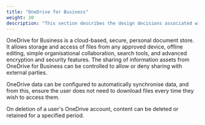 ```yaml
---
title: "OneDrive for Business"
weight: 30
description: "This section describes the design decisions associated with OneDrive for Business for system(s) built using ASD's Blueprint for Secure Cloud."
---
```


OneDrive for Business is a cloud-based, secure, personal document store. It allows storage and access of files from any approved device, offline editing, simple organisational collaboration, search tools, and advanced encryption and security features. The sharing of information assets from OneDrive for Business can be controlled to allow or deny sharing with external parties.

OneDrive data can be configured to automatically synchronise data, and from this, ensure the user does not need to download files every time they wish to access them.

On deletion of a user's OneDrive account, content can be deleted or retained for a specified period.